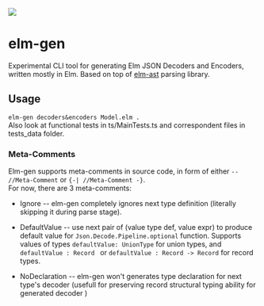 ![](https://travis-ci.org/gbtb/elm-gen.svg?branch=master)
# elm-gen
Experimental CLI tool for generating Elm JSON Decoders and Encoders, written mostly in Elm. 
Based on top of [elm-ast](https://github.com/Bogdanp/elm-ast) parsing library.

## Usage
`elm-gen decoders&encoders Model.elm .`  
Also look at functional tests in ts/MainTests.ts and correspondent files in tests_data folder.

### Meta-Comments
Elm-gen supports meta-comments in source code, in form of either `-- //Meta-Comment` or `{-| //Meta-Comment -}`.  
For now, there are 3 meta-comments:

* Ignore -- elm-gen completely ignores next type definition (literally skipping it during parse stage).

* DefaultValue -- use next pair of (value type def, value expr) to produce default value for `Json.Decode.Pipeline.optional` function.
Supports values of types `defaultValue: UnionType` for union types, and `defaultValue : Record ` or `defaultValue : Record -> Record` for record types.

* NoDeclaration -- elm-gen won't generates type declaration for next type's decoder (usefull for preserving record structural typing ability for generated decoder )
